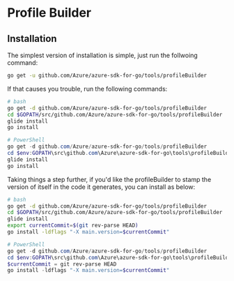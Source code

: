 # Profile Builder

## Installation

The simplest version of installation is simple, just run the follwoing command:

``` bash
go get -u github.com/Azure/azure-sdk-for-go/tools/profileBuilder
```

If that causes you trouble, run the following commands:

``` bash
# bash
go get -d github.com/Azure/azure-sdk-for-go/tools/profileBuilder
cd $GOPATH/src/github.com/Azure/azure-sdk-for-go/tools/profileBuilder
glide install
go install
```

``` PowerShell
# PowerShell
go get -d github.com/Azure/azure-sdk-for-go/tools/profileBuilder
cd $env:GOPATH\src\github.com\Azure\azure-sdk-for-go\tools\profileBuilder
glide install
go install
```
Taking things a step further, if you'd like the profileBuilder to stamp the version of itself in the code it generates, you can install as below:

``` bash
# bash
go get -d github.com/Azure/azure-sdk-for-go/tools/profileBuilder
cd $GOPATH/src/github.com/Azure/azure-sdk-for-go/tools/profileBuilder
glide install
export currentCommit=$(git rev-parse HEAD)
go install -ldflags "-X main.version=$currentCommit"
```

``` PowerShell
# PowerShell
go get -d github.com/Azure/azure-sdk-for-go/tools/profileBuilder
cd $env:GOPATH\src\github.com\Azure\azure-sdk-for-go\tools\profileBuilder
$currentCommit = git rev-parse HEAD
go install -ldflags "-X main.version=$currentCommit"
```